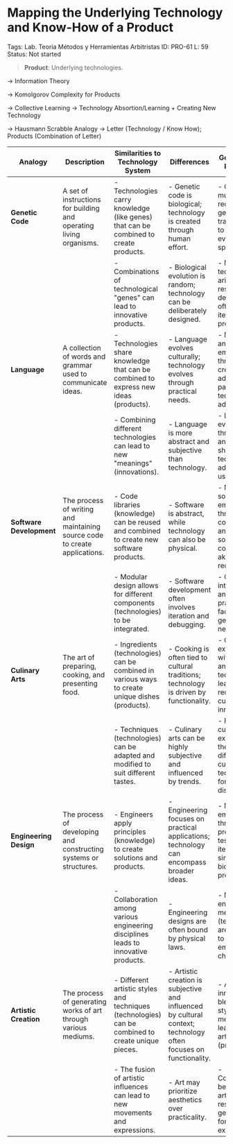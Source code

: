 # Mapping the Underlying Technology and Know-How of a Product

Tags: Lab. Teoría Métodos y Herramientas Arbitristas
ID: PRO-61
L: 59
Status: Not started

> **Product**: Underlying technologies.
> 

→ Information Theory

→ Komolgorov Complexity for Products

→ Collective Learning → Technology Absortion/Learning + Creating New Technology

→ Hausmann Scrabble Analogy → Letter (Technology / Know How); Products (Combination of Letter)

| **Analogy** | **Description** | **Similarities to Technology System** | **Differences** | **Generation of New Items** |
| --- | --- | --- | --- | --- |
| **Genetic Code** | A set of instructions for building and operating living organisms. | - Technologies carry knowledge (like genes) that can be combined to create products. | - Genetic code is biological; technology is created through human effort. | - Genetic mutations and recombination generate new traits, leading to the evolution of species. |
|  |  | - Combinations of technological "genes" can lead to innovative products. | - Biological evolution is random; technology can be deliberately designed. | - New technologies arise from research and development, often through iterative processes. |
| **Language** | A collection of words and grammar used to communicate ideas. | - Technologies share knowledge that can be combined to express new ideas (products). | - Language evolves culturally; technology evolves through practical needs. | - New words and phrases emerge through creativity and adaptation, paralleling technological advancement. |
|  |  | - Combining different technologies can lead to new "meanings" (innovations). | - Language is more abstract and subjective than technology. | - Language evolves through usage and cultural shifts, akin to technology adapting to user needs. |
| **Software Development** | The process of writing and maintaining source code to create applications. | - Code libraries (knowledge) can be reused and combined to create new software products. | - Software is abstract, while technology can also be physical. | - New software emerges through collaboration and open-source contributions, akin to genetic recombination. |
|  |  | - Modular design allows for different components (technologies) to be integrated. | - Software development often involves iteration and debugging. | - Continuous integration and delivery practices facilitate rapid generation of new features. |
| **Culinary Arts** | The art of preparing, cooking, and presenting food. | - Ingredients (technologies) can be combined in various ways to create unique dishes (products). | - Cooking is often tied to cultural traditions; technology is driven by functionality. | - Chefs experiment with flavors and techniques, leading to new recipes and culinary innovations. |
|  |  | - Techniques (technologies) can be adapted and modified to suit different tastes. | - Culinary arts can be highly subjective and influenced by trends. | - Fusion cuisine exemplifies the mixing of different culinary technologies for new dishes. |
| **Engineering Design** | The process of developing and constructing systems or structures. | - Engineers apply principles (knowledge) to create solutions and products. | - Engineering focuses on practical applications; technology can encompass broader ideas. | - New designs emerge through prototyping, testing, and iteration, similar to biological processes. |
|  |  | - Collaboration among various engineering disciplines leads to innovative products. | - Engineering designs are often bound by physical laws. | - New engineering methods (technologies) are developed to address emerging challenges. |
| **Artistic Creation** | The process of generating works of art through various mediums. | - Different artistic styles and techniques (technologies) can be combined to create unique pieces. | - Artistic creation is subjective and influenced by cultural context; technology often focuses on functionality. | - Artists innovate by blending styles and mediums, leading to new art forms (products). |
|  |  | - The fusion of artistic influences can lead to new movements and expressions. | - Art may prioritize aesthetics over practicality. | - Collaborations between artists can result in new genres and forms of expression. |